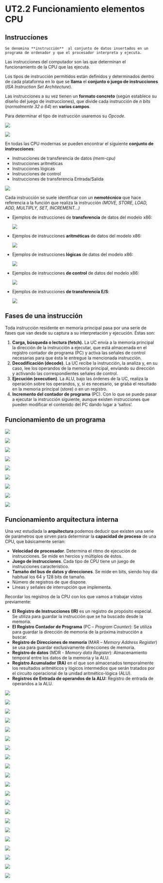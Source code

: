 # UT2.2 Funcionamiento elementos CPU

## Instrucciones

```note
Se denomina **instrucción**  al conjunto de datos insertados en un programa de ordenador y que el procesador interpreta y ejecuta.
```

Las instrucciones del computador son las que determinan el funcionamiento de la CPU que las ejecuta.

Los tipos de instrucción permitidos están definidos y determinados dentro de cada plataforma en lo que se **llama** el **conjunto o juego de instrucciones** (*ISA Instruction Set Architecture*).

Las instrucciones a su vez tienen un **formato concreto** (según establece su diseño del juego de instrucciones), que divide cada instrucción de *n bits* (*normalmente 32 o 64*) en **varios campos**.

Para determinar el tipo de instrucción usaremos su *Opcode*.

![](media/5e53f8134c0c1432ce765807e1ef48ab.png)


![](media/a03a01ed8765399a7ec278f7dbe9c4ad.jpeg)

En todas las CPU modernas se pueden encontrar el siguiente **conjunto de instrucciones**:

-   Instrucciones de transferencia de datos *(mem-cpu)*
-   Instrucciones aritméticas
-   Instrucciones lógicas
-   Instrucciones de control
-   Instrucciones de transferencia Entrada/Salida

![](media/e746a4975ee5a5b1413533dfaef773bd.jpeg)

Cada instrucción se suele identificar con un **nemotécnico** que hace referencia a la función que realiza la instrucción *(MOVE, STORE, LOAD, ADD, MULTIPLY, SET, INCREMENT...)*

-   Ejemplos de instrucciones de **transferencia** de datos del modelo x86:

    ![](media/f663416a37d6c362b60eba3c2ddfd309.jpeg)

-   Ejemplos de instrucciones **aritméticas** de datos del modelo x86:

    ![](media/1fca05373ee465c10d96e7b87034c1f3.jpeg)

-   Ejemplos de instrucciones **lógicas** de datos del modelo x86:

    ![](media/da7bc643f19f40bfff08d3dbae0c8f7b.jpeg)


-   Ejemplos de instrucciones **de control** de datos del modelo x86:

    ![](media/97d543131ec7ebb25ddbb4a53ea4e8cb.png)

-   Ejemplos de instrucciones **de transferencia E/S**:

    ![](media/8e2c54cdb2abceafd98c2e5717460fbf.jpeg)

## Fases de una instrucción

Toda instrucción residente en memoria principal pasa por una serie de fases que van desde su captura a su interpretación y ejecución. Éstas son:

1.  **Carga, búsqueda o lectura (fetch).** La UC envía a la memoria principal la dirección de la instrucción a ejecutar, que está almacenada en el registro contador de programa (PC) y activa las señales de control necesarias para que ésta le entregue la mencionada instrucción.
2.  **Decodificación (decode)**. La UC recibe la instrucción, la analiza y, en su caso, lee los operandos de la memoria principal, enviando su dirección y activando las correspondientes señales de control.
3.  **Ejecución (execution)**. La ALU, bajo las órdenes de la UC, realiza la operación sobre los operandos, y, si es necesario, se graba el resultado en la memoria principal (store) o en un registro.
4.  **Incremento del contador de programa** (PC). Con lo que se puede pasar a ejecutar la instrucción siguiente, aunque existen instrucciones que pueden modificar el contenido del PC dando lugar a ‘saltos’.

## Funcionamiento de un programa

![](media/c76d490a5177045f6737c29d92ba467c.jpeg)

![](media/766535505914dc648a4ab833f462cd4f.jpeg)

![](media/e99bd257714f0530317b166d97c451ad.jpeg)

![](media/d25f9a3868176d4009604361e23c543d.jpeg)

![](media/5d5c313e6e7922952bf79e60a02c34c4.jpeg)

![](media/c2634b8eefd0ae40f0e8c65de3d93d4b.jpeg)

![](media/9b2d99b0491c8a85ed729e242f090c60.jpeg)

![](media/af93b50488dd9aa84e691921175970dd.jpeg)

![](media/ccce3350f4bfebecb621f37690080b17.jpeg)

## Funcionamiento arquitectura interna

Una vez estudiada la **arquitectura** podemos deducir que existen una serie de parámetros que sirven para determinar la **capacidad de proceso** de una CPU, que básicamente serían:

-   **Velocidad de procesador**. Determina el ritmo de ejecución de instrucciones. Se mide en hercios y múltiplos de éstos.
-   **Juego de instrucciones**. Cada tipo de CPU tiene un juego de instrucciones característico.
-   **Tamaño del bus de datos y direcciones**. Se mide en bits, siendo hoy día habitual los 64 y 128 bits de tamaño.
-   Número de registros de que dispone.
-   Líneas y señales de interrupción que implementa.

Recordar los registros de la CPU con los que vamos a trabajar vistos previamente:

-  **El Registro de Instrucciones (IR)** es un registro de propósito especial. Se utiliza para guardar la instrucción que se ha buscado desde la memoria.
-  **El Registro Contador de Programa** (PC – *Program Counter*): Se utiliza para guardar la dirección de memoria de la próxima instrucción a buscar.
-  **Registro de Direcciones de memoria** (MAR – *Memory Address Register*) se usa para guardar exclusivamente direcciones de memoria.
-  **Registro de datos** (MDR - *Memory data Register*): Almacenamiento temporal entre los datos de la memoria y la ALU.
-  **Registro Acumulador (RA)** en el que son almacenados temporalmente los resultados aritméticos y lógicos intermedios que serán tratados por el circuito operacional de la unidad aritmético-lógica (ALU).
-   **Registros de Entrada de operandos de la ALU:** Registro de entrada de operandos a la ALU.

![](media/93feb8b2c8956aa13902ca6880b9d1d4.jpeg)

![](media/680235859cda646f7c2a88102ccd522a.jpeg)

![](media/6f4aef3c87c13e3293df44a450e4cde0.jpeg)

![](media/57ac39ebaf5143b65081af13619febce.jpeg)

![](media/83359042309bcedc28c784efa6a894c1.jpeg)

![](media/ef8a906e20fe02f9a35cd13b139ee75a.jpeg)

![](media/df48bb8d176b3079fd4aa41d676a3f6e.jpeg)

![](media/d525e9ebf01151d8e63df7ea8e890cf8.jpeg)

![](media/685356c7d5e99367c14305b937d92a81.jpeg)

![](media/5145aba562502a8e573d4bbf4971c292.jpeg)

![](media/8599d5aeb6d34d974ff238d1f96ed140.jpeg)

![](media/85c94f75d4db73de48d4aaa996e09ae5.jpeg)

![](media/acec30e82f20fa35f6a324ce039d8ec3.jpeg)

![](media/47f70506a973b30cfda89e1ca5411abe.jpeg)

![](media/c14c5bde7d1dd1026f6cfe88b0a4aeee.jpeg)

![](media/3f148e856f99bd05aea67b9fd8bb9023.jpeg)

![](media/284754736f8a8a0b9eb7712499e904ca.jpeg)

![](media/65abfe924089729ad9613576192b5bb5.jpeg)

![](media/138d201c4307407dc77944c42c56be4b.jpeg)

![](media/9468cc82f4c8909ac8240a3d47aa46ee.jpeg)

![](media/d5462889bafb97084913fd13796d6d7a.jpeg)
